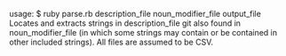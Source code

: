 usage: $ ruby parse.rb description_file noun_modifier_file output_file
Locates and extracts strings in description_file git also found in noun_modifier_file (in which some strings may contain or be contained in other included strings). All files are assumed to be CSV.
